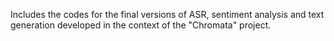Includes the codes for the final versions of ASR, sentiment analysis and text generation developed in the context of the "Chromata" project.
